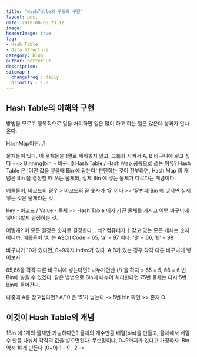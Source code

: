 ```yaml
---
title: "HashTable의 구조와 구현"
layout: post
date: 2018-08-05 23:12
image: 
headerImage: true
tag:
- Hash Table
- Data Structure
category: blog
author: betterFLY
description:
sitemap :
  changefreq : daily
  priority : 1.0
---
```


## Hash Table의 이해와 구현




방법을 모르고 맹목적으로 일을 처리하면 일은 많이 하고 하는 일은 많은데 성과가 안나온다.

HashMap이란...?

물체들이 있다.
이 물체들을 1열로 세워놓지 말고, 그룹화 시켜서 A, B 바구니에 넣고 싶다 ==> Binning(bin = 바구니)
Hash Table / Hash Map 공통으로 쓰는 이유?
Hash Table 은 '어떤 값을 넣을때 Bin 에 담는다'  판단하는 것이 전부라면,
Hash Map 의 개념은 Bin 을 결정할 때 쓰는 물체와, 실제 Bin 에 넣는 물체가 다르다는 개념이다.

예륻들어, 바코드의 경우 > 바코드의 끝 숫자가 '5' 이다 >> '5'번쨰 Bin 에 넣지만 실제 넣는 것은 물체라는 것.

Key - 바코드 / Value - 물체 => Hash Table
내가 가진 물체를 가지고 어떤 바구니에 넣어야할지 결정하는 것.

어떻게?
이 모든 결정은 숫자로 결정한다... 왜? 컴퓨터가ㅓ 갖고 있는 모든 개체는 숫자이니까.
예를들어 'A' 는 ASCII Code = 65, 'a' = 97 이다.
'B' = 66, 'b' = 98

바구니가 10개 있다면, 0~9까지 index가 있따.
A,B가 있는 경우 각각 다른 바구니에 넣어보자

65,66을 각각 다른 바구니에 넣는다면?
나누기연산 (/) 을 하자 > 65 = 5, 66 = 6 번 Bin에 넣을 수 있겠다.
같은 방법으로 Bin에 나누어 처리한다면 75번 물체는 다시 5번 Bin에 들어간다.

나중에 A를 찾고싶다면? A/10 은 '5'가 남는다 -> 5번 bin 확인 >> 존재 O

이것이 Hash Table의 개념
---

1Bin 에 1개의 물체만 가능하다면?
물체의 개수만큼 배열(bin)을 만들고, 물체에서 배열 수 만큼 나눠서 각각의 값을 넣으면된다.
무슨말이냐,
0~9까지가 있다고 가정하자.
Bin 역시 10개 만든다 (0~9)
1 - 9 , 2 ->




